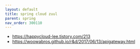 ```yaml
---
layout: default
title: spring cloud zuul
parent: spring
nav_order: 300110
---
```


* https://happycloud-lee.tistory.com/213
* https://woowabros.github.io/r&d/2017/06/13/apigateway.html

